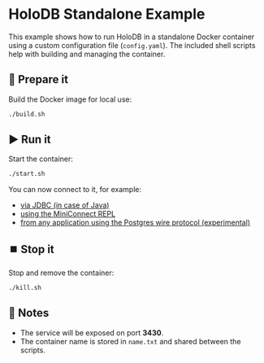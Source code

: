 # HoloDB Standalone Example

This example shows how to run HoloDB in a standalone Docker container using a custom configuration file (`config.yaml`).
The included shell scripts help with building and managing the container.

## :wrench: Prepare it

Build the Docker image for local use:

```bash
./build.sh
````

## :arrow_forward: Run it

Start the container:

```bash
./start.sh
```

You can now connect to it, for example:

- [via JDBC (in case of Java)](https://github.com/miniconnect/miniconnect)
- [using the MiniConnect REPL](https://github.com/miniconnect/miniconnect-client)
- [from any application using the Postgres wire protocol (experimental)](https://github.com/miniconnect/miniconnect-postgres)

## :stop_button: Stop it

Stop and remove the container:

```bash
./kill.sh
```

## :memo: Notes

- The service will be exposed on port **3430**.
- The container name is stored in `name.txt` and shared between the scripts.
